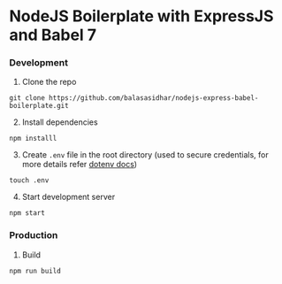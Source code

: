 # NodeJS Boilerplate with ExpressJS and Babel 7

### Development

1. Clone the repo

```
git clone https://github.com/balasasidhar/nodejs-express-babel-boilerplate.git
```

2. Install dependencies

```
npm installl
```

3. Create `.env` file in the root directory (used to secure credentials, for more details refer [dotenv docs](https://www.npmjs.com/package/dotenv))

```
touch .env
```

4. Start development server

```
npm start
```

### Production

1. Build

```
npm run build
```
